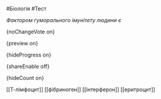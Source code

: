 #Біологія #Тест

*Фактором гуморального імунітету людини є*

{noChangeVote on}

{preview on}

{hideProgress on}

{shareEnable off}

{hideCount on}

[[Т-лімфоцит]]
[[фібриноген]]
[[інтерферон]]
[[еритроцит]]
